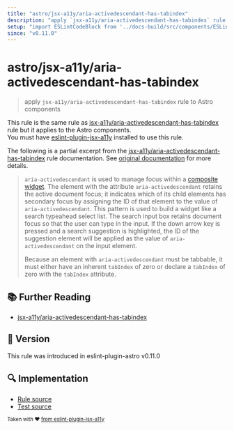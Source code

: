 ```yaml
---
title: "astro/jsx-a11y/aria-activedescendant-has-tabindex"
description: "apply `jsx-a11y/aria-activedescendant-has-tabindex` rule to Astro components"
setup: "import ESLintCodeBlock from '../docs-build/src/components/ESLintCodeBlockWrap.astro'"
since: "v0.11.0"
---
```


# astro/jsx-a11y/aria-activedescendant-has-tabindex

> apply `jsx-a11y/aria-activedescendant-has-tabindex` rule to Astro components

This rule is the same rule as [jsx-a11y/aria-activedescendant-has-tabindex] rule but it applies to the Astro components.  
You must have [eslint-plugin-jsx-a11y] installed to use this rule.

[eslint-plugin-jsx-a11y]: https://github.com/jsx-eslint/eslint-plugin-jsx-a11y
[jsx-a11y/aria-activedescendant-has-tabindex]: https://github.com/jsx-eslint/eslint-plugin-jsx-a11y/tree/HEAD/docs/rules/aria-activedescendant-has-tabindex.md

The following is a partial excerpt from the [jsx-a11y/aria-activedescendant-has-tabindex] rule documentation. See [original documentation][jsx-a11y/aria-activedescendant-has-tabindex] for more details.

> `aria-activedescendant` is used to manage focus within a [composite widget](https://www.w3.org/TR/wai-aria/#composite).
The element with the attribute `aria-activedescendant` retains the active document
focus; it indicates which of its child elements has secondary focus by assigning
the ID of that element to the value of `aria-activedescendant`. This pattern is
used to build a widget like a search typeahead select list. The search input box
retains document focus so that the user can type in the input. If the down arrow
key is pressed and a search suggestion is highlighted, the ID of the suggestion
element will be applied as the value of `aria-activedescendant` on the input
element.
>
> Because an element with `aria-activedescendant` must be tabbable, it must either
have an inherent `tabIndex` of zero or declare a `tabIndex` of zero with the `tabIndex`
attribute.

## :books: Further Reading

- [jsx-a11y/aria-activedescendant-has-tabindex]

## :rocket: Version

This rule was introduced in eslint-plugin-astro v0.11.0

## :mag: Implementation

- [Rule source](https://github.com/ota-meshi/eslint-plugin-astro/blob/main/src/rules/jsx-a11y/aria-activedescendant-has-tabindex.ts)
- [Test source](https://github.com/ota-meshi/eslint-plugin-astro/blob/main/tests/src/rules/jsx-a11y/aria-activedescendant-has-tabindex.ts)

<sup>Taken with ❤️ [from eslint-plugin-jsx-a11y](https://github.com/jsx-eslint/eslint-plugin-jsx-a11y/tree/HEAD/docs/rules/aria-activedescendant-has-tabindex.md)</sup>
